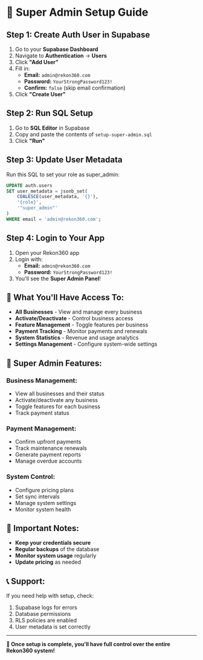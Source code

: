 # 🚀 Super Admin Setup Guide

## Step 1: Create Auth User in Supabase

1. Go to your **Supabase Dashboard**
2. Navigate to **Authentication** → **Users**
3. Click **"Add User"**
4. Fill in:
   - **Email:** `admin@rekon360.com`
   - **Password:** `YourStrongPassword123!`
   - **Confirm:** `false` (skip email confirmation)
5. Click **"Create User"**

## Step 2: Run SQL Setup

1. Go to **SQL Editor** in Supabase
2. Copy and paste the contents of `setup-super-admin.sql`
3. Click **"Run"**

## Step 3: Update User Metadata

Run this SQL to set your role as super_admin:

```sql
UPDATE auth.users 
SET user_metadata = jsonb_set(
    COALESCE(user_metadata, '{}'), 
    '{role}', 
    '"super_admin"'
)
WHERE email = 'admin@rekon360.com';
```

## Step 4: Login to Your App

1. Open your Rekon360 app
2. Login with:
   - **Email:** `admin@rekon360.com`
   - **Password:** `YourStrongPassword123!`
3. You'll see the **Super Admin Panel**!

## 🎯 What You'll Have Access To:

- **All Businesses** - View and manage every business
- **Activate/Deactivate** - Control business access
- **Feature Management** - Toggle features per business
- **Payment Tracking** - Monitor payments and renewals
- **System Statistics** - Revenue and usage analytics
- **Settings Management** - Configure system-wide settings

## 🔧 Super Admin Features:

### Business Management:
- View all businesses and their status
- Activate/deactivate any business
- Toggle features for each business
- Track payment status

### Payment Management:
- Confirm upfront payments
- Track maintenance renewals
- Generate payment reports
- Manage overdue accounts

### System Control:
- Configure pricing plans
- Set sync intervals
- Manage system settings
- Monitor system health

## 🚨 Important Notes:

- **Keep your credentials secure**
- **Regular backups** of the database
- **Monitor system usage** regularly
- **Update pricing** as needed

## 📞 Support:

If you need help with setup, check:
1. Supabase logs for errors
2. Database permissions
3. RLS policies are enabled
4. User metadata is set correctly

---

**🎉 Once setup is complete, you'll have full control over the entire Rekon360 system!**
